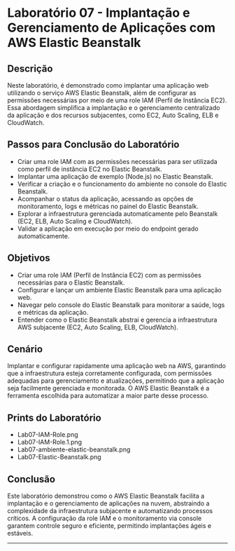 # Laboratório 07 - Implantação e Gerenciamento de Aplicações com AWS Elastic Beanstalk

## Descrição

Neste laboratório, é demonstrado como implantar uma aplicação web utilizando o serviço AWS Elastic Beanstalk, além de configurar as permissões necessárias por meio de uma role IAM (Perfil de Instância EC2). Essa abordagem simplifica a implantação e o gerenciamento centralizado da aplicação e dos recursos subjacentes, como EC2, Auto Scaling, ELB e CloudWatch.

## Passos para Conclusão do Laboratório

- Criar uma role IAM com as permissões necessárias para ser utilizada como perfil de instância EC2 no Elastic Beanstalk.
- Implantar uma aplicação de exemplo (Node.js) no Elastic Beanstalk.
- Verificar a criação e o funcionamento do ambiente no console do Elastic Beanstalk.
- Acompanhar o status da aplicação, acessando as opções de monitoramento, logs e métricas no painel do Elastic Beanstalk.
- Explorar a infraestrutura gerenciada automaticamente pelo Beanstalk (EC2, ELB, Auto Scaling e CloudWatch).
- Validar a aplicação em execução por meio do endpoint gerado automaticamente.

## Objetivos

- Criar uma role IAM (Perfil de Instância EC2) com as permissões necessárias para o Elastic Beanstalk.
- Configurar e lançar um ambiente Elastic Beanstalk para uma aplicação web.
- Navegar pelo console do Elastic Beanstalk para monitorar a saúde, logs e métricas da aplicação.
- Entender como o Elastic Beanstalk abstrai e gerencia a infraestrutura AWS subjacente (EC2, Auto Scaling, ELB, CloudWatch).

## Cenário

Implantar e configurar rapidamente uma aplicação web na AWS, garantindo que a infraestrutura esteja corretamente configurada, com permissões adequadas para gerenciamento e atualizações, permitindo que a aplicação seja facilmente gerenciada e monitorada. O AWS Elastic Beanstalk é a ferramenta escolhida para automatizar a maior parte desse processo.

## Prints do Laboratório
- Lab07-IAM-Role.png  
- Lab07-IAM-Role.1.png  
- Lab07-ambiente-elastic-beanstalk.png  
- Lab07-Elastic-Beanstalk.png  


## Conclusão

Este laboratório demonstrou como o AWS Elastic Beanstalk facilita a implantação e o gerenciamento de aplicações na nuvem, abstraindo a complexidade da infraestrutura subjacente e automatizando processos críticos. A configuração da role IAM e o monitoramento via console garantem controle seguro e eficiente, permitindo implantações ágeis e estáveis.

---


